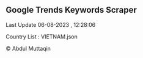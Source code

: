 

## Google Trends Keywords Scraper 
 
Last Update 06-08-2023 , 12:28:06

Country List :
VIETNAM.json



© Abdul Muttaqin 
